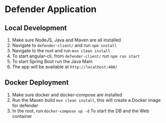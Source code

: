 # Defender Application


## Local Development

1. Make sure NodeJS, Java and Maven are all installed
2. Navigate to `defender-client/` and run `npm install`
3. Navigate to the root and run `mvn clean install`
4. To start angular-cli, from `defender-client/` run `npm run start`
5. To start Spring Boot run the Java Main
6. The app will be available at `http://localhost:400/`

## Docker Deployment

1. Make sure docker and docker-compose are installed
2. Run the Maven build `mvn clean install`, this will create a Docker image for defender
3. In the root, run `docker-compose up -d` To start the DB and the Web container
